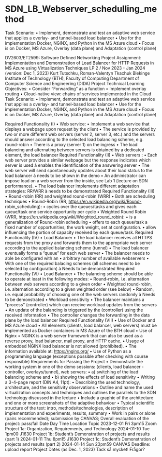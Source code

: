 # SDN_LB_Webserver_schedulling_method
Task Scenario: • Implement, demonstrate and test an adaptive web service that applies a overlay- and tunnel-based load balancer • Use for the implementation Docker, NGINX, and Python in the MS Azure cloud • Focus is on Docker, MS Azure, Overlay (data plane) and Adaptation (control plane)


DV2603/ET2599:
Software Defined Networking
Project Assignment: Implementation and Demonstration of Load
Balancer for HTTP Requests in MS Azure using Virtualization Techniques
LP 2 / Nov 2023 - Jan 2024 (version: Dec 1, 2023)
Kurt Tutschku, Roman-Valentyn Tkachuk
Blekinge Institute of Technology (BTH),
Faculty of Computing
Department of Computer Science and Engineering (DIDA)
Project Technical Learning Objectives:
• Consider “Forwarding” as a function
• Implement overlay routing
• Cloud-native view: chains of services
implemented in the Cloud
Task Scenario:
• Implement, demonstrate and test an adaptive web service that applies
a overlay- and tunnel-based load balancer
• Use for the implementation Docker, NGINX, and Python in the MS Azure
cloud
• Focus is on Docker, MS Azure, Overlay (data plane) and Adaptation
(control plane)

Required Functionality (I)
• Web service:
• Implement a web service that displays a webpage
upon request by the client
• The service is provided by two or more different web
servers (server 2, server 3, etc.) and the servers
should answer according to the selected load
balancing scheme, e.g. round-robin
• There is a proxy (server 1) on the ingress
• The load balancing and alternating between servers is
obtained by a dedicated element, the load balancer
Required Functionality (II)
• Web servers :
• Each web server provides a similar webpage but the
response indicates which server is used à enables the
identification of the answering server
• The web server will send spontaneously updates
about their load status to the load balancer à needs
to be shown in the demo
• An administrator can impose load on a web server
from the inside, see Lab 1 (lecture on SDN
performance).
• The load balancer implements different adaptation
strategies: RR/WRR à needs to be demonstrated
Required Functionality (III)
• Round-robin (RR) and weighted round-robin (WRR)
• Both are scheduling techniques
• Round-Robin (RR, https://en.wikipedia.org/wiki/Round-
robin_scheduling):
• cycles over the queues/tasks and gives each queue/task one
service opportunity per cycle
• Weighted Round Robin (WRR,
https://en.wikipedia.org/wiki/Weighted_round_robin):
• is a generalization of Round-robin scheduling
• offers to each queue/task a fixed number of opportunities, the
work weight, set at configuration.
• allow influencing the portion of capacity received by each
queue/task.
Required Functionality (IV)
• Load Balancer
• The load balancer receives all HTTPS requests from the
proxy and forwards them to the appropriate web server
according to the applied balancing scheme (tunnel)
• The load balancer eventually forms a “queue” for each
web server
• The balancer needs to able be configured with an
• arbitrary number of available webservers
• With one of the required balacing schemes (all schemes need to
be selected by configuration)
à Needs to be demonstrated
Required Functionality (VI)
• Load Balancer
• The balancing scheme should be able to operate at least in the
following modes:
• Round-robin, i.e. alternation between web servers according to a given
order
• Weighted round-robin, i.e. alternation according to a given weighted
order (see below)
• Random, i.e. equal probability of choosing one of the web servers
randomly
à Needs to be demonstrated
• Workload sensitivity
• The balancer maintains a “process” (controller) which can receive
workload updates from the servers
• An update of the balancing is triggered by the (controller) using the
received information
• The controller changes the forwarding in the data plane by the load
balancer
Required Functionality (VII)
• Use of Docker and MS Azure cloud
• All elements (clients, load balancer, web servers) must
be implemented as Docker containers in MS Azure of
the BTH cloud
• Use of Nginx
• NGINX is a web server framework that can also be used
as a reverse proxy, load balancer, mail proxy, and HTTP
cache.
• Usage of embedded NGINX load balancer is not
allowed (prohibited).
• The information available at: https://nginx.org/
• Use of Python as a programming language
(exceptions possible after checking with course
responsible)
Requirements for Passing the Project
• Demonstrate the working system in one of the demo sessions:
(clients, load balancer - controller, overlays/tunnel), web servers:
• a) switching of the load balancing scheme and
• b) showing the effects of load sensitivity
• Writing a 3-4-page report (DIN A4, 11pt):
• Describing the used technology, architecture, and the sensitivity
observations
• Outline and name the used virtualization concepts and techniques and
outlines the parallels to the SDN technology discussed in the lecture
• Include a graphic of the architecture and one or more screenshots of the
adaptive behaviour
• Typical scientific structure of the text: intro, methods/technologies,
description of implementation and experiments, results, summary
• Work in pairs or alone (pairs recommended); submission by
CANVAS; Overall evaluation of the project: pass/fail
Date Day Time Location Topic
2023-12-01 Fri 3pm15 Zoom Project 1a: Organization, Requirements, and Technology
2024-01-10 Tue 1pm00 J1630 Project 1b: Student’s Demonstration of projects and results (part 1)
2024-01-11 Thu 8pm15 J1630 Project 1c: Student’s Demonstration of projects and results (part 2)
2024-01-14 Sun 23pm59 CANVAS Deadline: upload report
Project Dates (as Dec. 1, 2023)
Tack så mycket!
Frågor?
